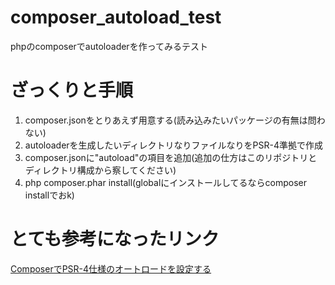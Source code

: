 # composer_autoload_test
phpのcomposerでautoloaderを作ってみるテスト

# ざっくりと手順

1. composer.jsonをとりあえず用意する(読み込みたいパッケージの有無は問わない)
2. autoloaderを生成したいディレクトリなりファイルなりをPSR-4準拠で作成
3. composer.jsonに"autoload"の項目を追加(追加の仕方はこのリポジトリとディレクトリ構成から察してください)
4. php composer.phar install(globalにインストールしてるならcomposer installでおk)

# とても参考になったリンク

[ComposerでPSR-4仕様のオートロードを設定する](http://tec-blog.beaglee.com/?p=406)
